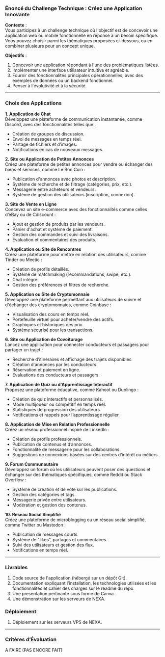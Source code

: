 ### **Énoncé du Challenge Technique : Créez une Application Innovante**

**Contexte** :  
Vous participez à un challenge technique où l'objectif est de concevoir une application web ou mobile fonctionnelle en réponse à un besoin spécifique. Vous pouvez choisir parmi les thématiques proposées ci-dessous, ou en combiner plusieurs pour un concept unique.

**Objectifs** :  
1. Concevoir une application répondant à l'une des problématiques listées.  
2. Implémenter une interface utilisateur intuitive et agréable.  
3. Fournir des fonctionnalités principales opérationnelles, avec des exemples de données ou un backend fonctionnel.  
4. Penser à l'évolutivité et à la sécurité.  

---

### **Choix des Applications**

**1. Application de Chat**  
Développez une plateforme de communication instantanée, comme Discord, avec des fonctionnalités telles que :  
- Création de groupes de discussion.  
- Envoi de messages en temps réel.  
- Partage de fichiers et d'images.  
- Notifications en cas de nouveaux messages.  

**2. Site ou Application de Petites Annonces**  
Créez une plateforme de petites annonces pour vendre ou échanger des biens et services, comme Le Bon Coin :  
- Publication d'annonces avec photos et description.  
- Système de recherche et de filtrage (catégories, prix, etc.).  
- Messagerie entre acheteurs et vendeurs.  
- Système de gestion des utilisateurs (inscription, connexion).  

**3. Site de Vente en Ligne**  
Concevez un site e-commerce avec des fonctionnalités comme celles d’eBay ou de Cdiscount :  
- Ajout et gestion de produits par les vendeurs.  
- Panier d'achat et système de paiement.  
- Gestion des commandes et suivi des livraisons.  
- Évaluation et commentaires des produits.  

**4. Application ou Site de Rencontres**  
Créez une plateforme pour mettre en relation des utilisateurs, comme Tinder ou Meetic :  
- Création de profils détaillés.  
- Système de matchmaking (recommandations, swipe, etc.).  
- Chat intégré.  
- Gestion des préférences et filtres de recherche.  

**5. Application ou Site de Cryptomonnaie**  
Développez une plateforme permettant aux utilisateurs de suivre et d'échanger des cryptomonnaies, comme Coinbase :  
- Visualisation des cours en temps réel.  
- Portefeuille virtuel pour acheter/vendre des actifs.  
- Graphiques et historiques des prix.  
- Système sécurisé pour les transactions.  

**6. Site ou Application de Covoiturage**  
Lancez une application pour connecter conducteurs et passagers pour partager un trajet :  
- Recherche d’itinéraires et affichage des trajets disponibles.  
- Création d'annonces par les conducteurs.  
- Réservation et paiement en ligne.  
- Évaluations des conducteurs et passagers.  

**7. Application de Quiz ou d'Apprentissage Interactif**  
Proposez une plateforme éducative, comme Kahoot ou Duolingo :  
- Création de quiz interactifs et personnalisés.  
- Mode multijoueur ou compétitif en temps réel.  
- Statistiques de progression des utilisateurs.  
- Notifications et rappels pour l’apprentissage régulier.  

**8. Application de Mise en Relation Professionnelle**  
Créez un réseau professionnel inspiré de LinkedIn :  
- Création de profils professionnels.  
- Publication de contenus et d’annonces.  
- Fonctionnalité de messagerie pour les collaborations.  
- Suggestions de connexions basées sur des centres d’intérêt ou métiers.  

**9. Forum Communautaire**  
Développez un forum où les utilisateurs peuvent poser des questions et échanger sur des thématiques spécifiques, comme Reddit ou Stack Overflow :  
- Système de création et de vote sur les publications.  
- Gestion des catégories et tags.  
- Messagerie privée entre utilisateurs.  
- Modération et gestion des contenus.  

**10. Réseau Social Simplifié**  
Créez une plateforme de microblogging ou un réseau social simplifié, comme Twitter ou Mastodon :  
- Publication de messages courts.  
- Système de "likes", partages et commentaires.  
- Suivi des utilisateurs et gestion des flux.  
- Notifications en temps réel.  

---

### **Livrables**  
1. Code source de l'application (hébergé sur un dépôt Git).  
2. Documentation expliquant l’installation, les technologies utilisées et les fonctionnalités et cahier des charges sur le readme du repo.
3. Une presentation pertinante sous forme de Canva. 
4. Une démonstration sur les serveurs de NEXA.
   
### **Déploiement**  
1. Déploiement sur les serveurs VPS de NEXA.

---

### **Critères d’Évaluation**    
A FAIRE (PAS ENCORE FAIT)
